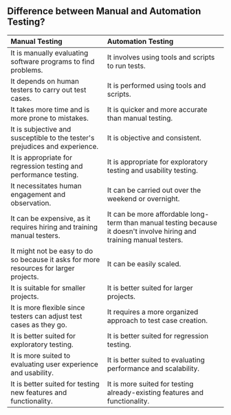 ﻿## Difference between Manual and Automation Testing? ##

|**Manual Testing**|**Automation Testing**|
| :- | :- |
|It is manually evaluating software programs to find problems.|It involves using tools and scripts to run tests.|
|It depends on human testers to carry out test cases.|It is performed using tools and scripts.|
|It takes more time and is more prone to mistakes.|It is quicker and more accurate than manual testing.|
|It is subjective and susceptible to the tester's prejudices and experience.|It is objective and consistent.|
|It is appropriate for regression testing and performance testing.|It is appropriate for exploratory testing and usability testing.|
|It necessitates human engagement and observation.|It can be carried out over the weekend or overnight.|
|It can be expensive, as it requires hiring and training manual testers.|It can be more affordable long-term than manual testing because it doesn't involve hiring and training manual testers.|
|It might not be easy to do so because it asks for more resources for larger projects.|It can be easily scaled.|
|It is suitable for smaller projects.|It is better suited for larger projects.|
|It is more flexible since testers can adjust test cases as they go.|It requires a more organized approach to test case creation.|
|It is better suited for exploratory testing.|It is better suited for regression testing.|
|It is more suited to evaluating user experience and usability.|It is better suited to evaluating performance and scalability.|
|It is better suited for testing new features and functionality.|It is more suited for testing already-existing features and functionality.|


